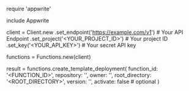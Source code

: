 require 'appwrite'

include Appwrite

client = Client.new
    .set_endpoint('https://example.com/v1') # Your API Endpoint
    .set_project('<YOUR_PROJECT_ID>') # Your project ID
    .set_key('<YOUR_API_KEY>') # Your secret API key

functions = Functions.new(client)

result = functions.create_template_deployment(
    function_id: '<FUNCTION_ID>',
    repository: '<REPOSITORY>',
    owner: '<OWNER>',
    root_directory: '<ROOT_DIRECTORY>',
    version: '<VERSION>',
    activate: false # optional
)
